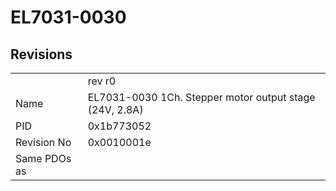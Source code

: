 # EL7031-0030

## Revisions
<table>
<tr>
<td></td>
<td>rev r0</td>
</tr>
<tr>
<td>Name</td>
<td>EL7031-0030 1Ch. Stepper motor output stage (24V, 2.8A)</td>
</tr>
<tr>
<td>PID</td>
<td>0x1b773052</td>
</tr>
<tr>
<td>Revision No</td>
<td>0x0010001e</td>
</tr>
<tr>
<td>Same PDOs as</td>
<td></td>
</tr>
</table>
